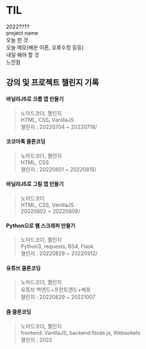 # TIL
2022????  
project name  
오늘 한 것   
오늘 메모(배운 이론, 오류수정 등등)  
내일 해야 할 것  
느낀점  

강의 및 프로젝트 챌린지 기록
---
#### 바닐라JS로 크롬 앱 만들기   
> 노마드코더, 챌린지   
> HTML, CSS, VanillaJS   
> 챌린지 : 20220704 ~ 20220718/   

#### 코코아톡 클론코딩   
> 노마드코더, 챌린지   
> HTML, CSS   
> 챌린지 : 20220801 ~ 20220815/

#### 바닐라JS로 그림 앱 만들기   
> 노마드코더   
> HTML, CSS, VanillaJS   
> 20220802 ~ 20220808/

#### Python으로 웹 스크래퍼 만들기
> 노마드코더, 챌린지   
> Python3, requests, BS4, Flask   
> 챌린지 : 20220829 ~ 20220912/   

#### 유튜브 클론코딩
> 노마드코더, 챌린지   
> 유튜브 백엔드+프런트엔드+배포   
> 챌린지 : 20220829 ~ 20221007     

#### 줌 클론코딩   
> 노마드코더, 챌린지   
> frontend: VanillaJS, backend:Node.js, Websokets   
> 챌린지 : 2022 



